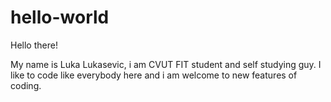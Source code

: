 # hello-world

Hello there!

My name is Luka Lukasevic, i am CVUT FIT student and self studying guy. I like to code like everybody here and i am welcome to new features of coding.
